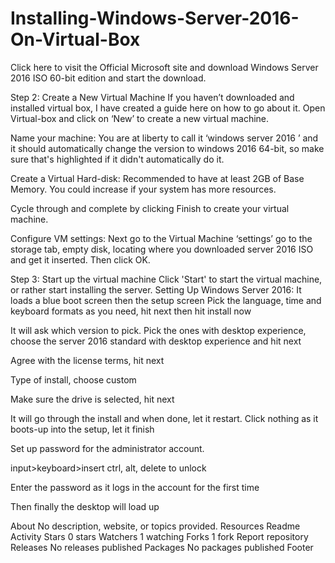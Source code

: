# Installing-Windows-Server-2016-On-Virtual-Box

Click here to visit the Official Microsoft site and download Windows Server 2016 ISO 60-bit edition and start the download.


Step 2: Create a New Virtual Machine
If you haven’t downloaded and installed virtual box, I have created a guide here on how to go about it. Open Virtual-box and click on ‘New’ to create a new virtual machine.


Name your machine:
You are at liberty to call it ‘windows server 2016 ’ and it should automatically change the version to windows 2016 64-bit, so make sure that's highlighted if it didn't automatically do it.


Create a Virtual Hard-disk:
Recommended to have at least 2GB of Base Memory. You could increase if your system has more resources.


Cycle through and complete by clicking Finish to create your virtual machine.



Configure VM settings:
Next go to the Virtual Machine ‘settings’ go to the storage tab, empty disk, locating where you downloaded server 2016 ISO and get it inserted. Then click OK.






Step 3: Start up the virtual machine
Click 'Start' to start the virtual machine, or rather start installing the server.
Setting Up Windows Server 2016:
It loads a blue boot screen then the setup screen Pick the language, time and keyboard formats as you need, hit next then hit install now




It will ask which version to pick. Pick the ones with desktop experience, choose the server 2016 standard with desktop experience and hit next



Agree with the license terms, hit next



Type of install, choose custom



Make sure the drive is selected, hit next



It will go through the install and when done, let it restart. Click nothing as it boots-up into the setup, let it finish  

Set up password for the administrator account. 

input>keyboard>insert ctrl, alt, delete to unlock





Enter the password as it logs in the account for the first time 

Then finally the desktop will load up 

About
No description, website, or topics provided.
Resources
 Readme
 Activity
Stars
 0 stars
Watchers
 1 watching
Forks
 1 fork
Report repository
Releases
No releases published
Packages
No packages published
Footer
